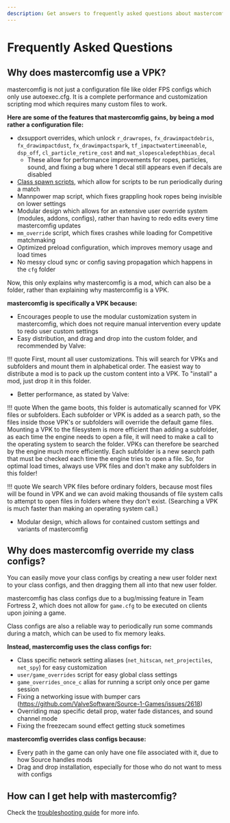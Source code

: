 ```yaml
---
description: Get answers to frequently asked questions about mastercomfig.
---
```


# Frequently Asked Questions

## Why does mastercomfig use a VPK?
mastercomfig is not just a configuration file like older FPS configs which only use autoexec.cfg.
It is a complete performance and customization scripting mod which requires many custom files to work.

**Here are some of the features that mastercomfig gains, by being a mod rather a configuration file:**

* dxsupport overrides, which unlock `r_drawropes`, `fx_drawimpactdebris`, `fx_drawimpactdust`, `fx_drawimpactspark`, `tf_impactwatertimeenable`, `dsp_off`, `cl_particle_retire_cost` and `mat_slopescaledepthbias_decal`
    * These allow for performance improvements for ropes, particles, sound, and fixing a bug where 1 decal still appears even if decals are disabled
* [Class spawn scripts](#why-does-mastercomfig-override-my-class-configs), which allow for scripts to be run periodically during a match
* Mannpower map script, which fixes grappling hook ropes being invisible on lower settings
* Modular design which allows for an extensive user override system (modules, addons, configs), rather than having to redo edits every time mastercomfig updates
* `mm_override` script, which fixes crashes while loading for Competitive matchmaking
* Optimized preload configuration, which improves memory usage and load times
* No messy cloud sync or config saving propagation which happens in the `cfg` folder

Now, this only explains why mastercomfig is a mod, which can also be a folder, rather than explaining why mastercomfig is a VPK.

**mastercomfig is specifically a VPK because:**

* Encourages people to use the modular customization system in mastercomfig, which does not require manual intervention every update to redo user custom settings
* Easy distribution, and drag and drop into the custom folder, and recommended by Valve:

!!! quote
    First, mount all user customizations. This will search for VPKs and subfolders
		and mount them in alphabetical order. The easiest way to distribute a mod is to
		pack up the custom content into a VPK. To "install" a mod, just drop it in this
		folder.

* Better performance, as stated by Valve:

!!! quote
    When the game boots, this folder is automatically scanned for VPK files or
    subfolders. Each subfolder or VPK is added as a search path, so the files
    inside those VPK's or subfolders will override the default game files.
    Mounting a VPK to the filesystem is more efficient than adding a subfolder,
    as each time the engine needs to open a file, it will need to make a call to the
    operating system to search the folder. VPKs can therefore be searched by the engine
    much more efficiently. Each subfolder is a new search path that must be checked each
    time the engine tries to open a file. So, for optimal load times, always use VPK files
    and don't make any subfolders in this folder!

!!! quote
    We search VPK files before ordinary folders, because most files will be found in
		VPK and we can avoid making thousands of file system calls to attempt to open files
		in folders where they don't exist. (Searching a VPK is much faster than making an operating
		system call.)

* Modular design, which allows for contained custom settings and variants of mastercomfig

## Why does mastercomfig override my class configs?

You can easily move your class configs by creating a new user folder next to your class configs, and then dragging them all into that new user folder.

mastercomfig has class configs due to a bug/missing feature in Team Fortress 2, which does not allow for `game.cfg` to be executed on clients upon joining a game.

Class configs are also a reliable way to periodically run some commands during a match, which can be used to fix memory leaks.

**Instead, mastercomfig uses the class configs for:**

* Class specific network setting aliases (`net_hitscan`, `net_projectiles`, `net_spy`) for easy customization
* `user/game_overrides` script for easy global class settings
* `game_overrides_once_c` alias for running a script only once per game session
* Fixing a networking issue with bumper cars (https://github.com/ValveSoftware/Source-1-Games/issues/2618)
* Overriding map specific detail prop, water fade distances, and sound channel mode
* Fixing the freezecam sound effect getting stuck sometimes

**mastercomfig overrides class configs because:**

* Every path in the game can only have one file associated with it, due to how Source handles mods
* Drag and drop installation, especially for those who do not want to mess with configs

## How can I get help with mastercomfig?

Check the [troubleshooting guide](next_steps/troubleshoot.md) for more info.

